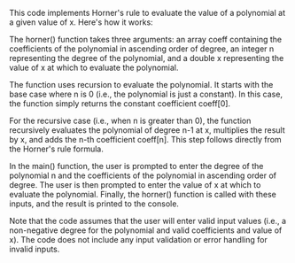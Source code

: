This code implements Horner's rule to evaluate the value of a polynomial at a given value of x. Here's how it works:

The horner() function takes three arguments: an array coeff containing the coefficients of the polynomial in ascending order of degree, an integer n representing the degree of the polynomial, and a double x representing the value of x at which to evaluate the polynomial.

The function uses recursion to evaluate the polynomial. It starts with the base case where n is 0 (i.e., the polynomial is just a constant). In this case, the function simply returns the constant coefficient coeff[0].

For the recursive case (i.e., when n is greater than 0), the function recursively evaluates the polynomial of degree n-1 at x, multiplies the result by x, and adds the n-th coefficient coeff[n]. This step follows directly from the Horner's rule formula.

In the main() function, the user is prompted to enter the degree of the polynomial n and the coefficients of the polynomial in ascending order of degree. The user is then prompted to enter the value of x at which to evaluate the polynomial. Finally, the horner() function is called with these inputs, and the result is printed to the console.

Note that the code assumes that the user will enter valid input values (i.e., a non-negative degree for the polynomial and valid coefficients and value of x). The code does not include any input validation or error handling for invalid inputs.